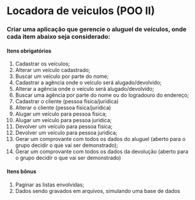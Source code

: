 # Locadora de veiculos (POO II)

### Criar uma aplicação que gerencie o aluguel de veículos, onde cada item abaixo seja considerado:

#### Itens obrigatórios

1. Cadastrar os veículos;
2. Alterar um veículo cadastrado;
3. Buscar um veículo por parte do nome;
4. Cadastrar a agência onde o veículo será alugado/devolvido;
5. Alterar a agência onde o veículo será alugado/devolvido;
6. Buscar uma agência por parte do nome ou do logradouro do endereço;
7. Cadastrar o cliente (pessoa fisica/juridica)
8. Alterar o cliente (pessoa fisica/juridica)
9. Alugar um veículo para pessoa fisica;
10. Alugar um veículo para pessoa juridica;
11. Devolver um veículo para pessoa fisica;
12. Devolver um veículo para pessoa juridica;
13. Gerar um comprovante com todos os dados do aluguel (aberto para o grupo decidir o que vai ser demonstrado);
14. Gerar um comprovante com todos os dados da devolução (aberto para o grupo decidir o que vai ser demonstrado)

#### Itens bônus
1. Paginar as listas envolvidas;
2. Dados sendo gravados em arquivos, simulando uma base de dados